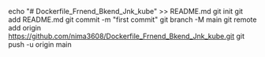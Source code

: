 echo "# Dockerfile_Frnend_Bkend_Jnk_kube" >> README.md
git init
git add README.md
git commit -m "first commit"
git branch -M main
git remote add origin https://github.com/nima3608/Dockerfile_Frnend_Bkend_Jnk_kube.git
git push -u origin main